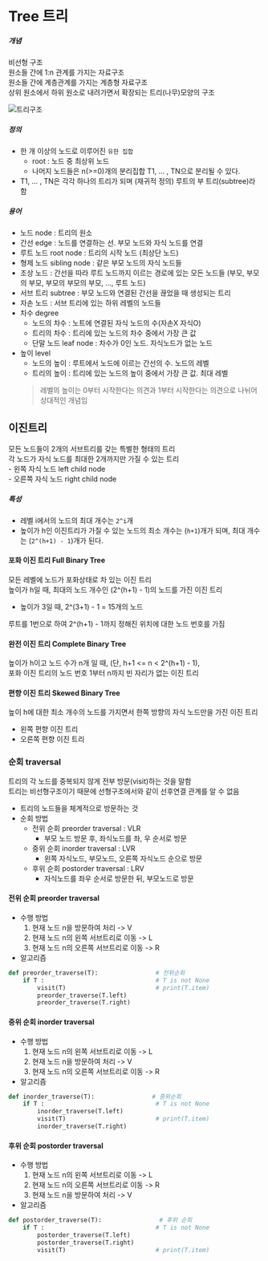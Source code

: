 # Tree 트리 
##### 개념
비선형 구조  
원소들 간에 1:n 관계를 가지는 자료구조  
원소들 간에 계층관계를 가지는 계층형 자료구조  
상위 원소에서 하위 원소로 내려가면서 확장되는 트리(나무)모양의 구조   

![트리구조](https://i0.wp.com/hanamon.kr/wp-content/uploads/2021/07/%E1%84%8C%E1%85%A1%E1%84%85%E1%85%AD%E1%84%80%E1%85%AE%E1%84%8C%E1%85%A9-%E1%84%90%E1%85%B3%E1%84%85%E1%85%B5-%E1%84%8B%E1%85%AD%E1%86%BC%E1%84%8B%E1%85%A5.png?resize=975%2C551&ssl=1)  

##### 정의 
- 한 개 이상의 노드로 이루어진 `유한 집합`
    - root : 노드 중 최상위 노드
    - 나머지 노드들은 n(>=0)개의 분리집합 T1, ... , TN으로 분리될 수 있다. 
- T1, ... , TN은 각각 하나의 트리가 되며 (재귀적 정의) 루트의 부 트리(subtree)라 함

##### 용어
- 노드 node : 트리의 원소
- 간선 edge : 노드를 연결하는 선. 부모 노드와 자식 노드를 연결  
- 루트 노드 root node : 트리의 시작 노드 (최상단 노드)  
- 형제 노드 sibling node : 같은 부모 노드의 자식 노드들
- 조상 노드 : 간선을 따라 루트 노드까지 이르는 경로에 있는 모든 노드들 (부모, 부모의 부모, 부모의 부모의 부모, ..., 루트 노드)
- 서브 트리 subtree : 부모 노드와 연결된 간선을 끊었을 때 생성되는 트리 
- 자손 노드 : 서브 트리에 있는 하위 레벨의 노드들
- 차수 degree 
    - 노드의 차수 : 노트에 연결된 자식 노드의 수(자손X 자식O)
    - 트리의 차수 : 트리에 있는 노드의 차수 중에서 가장 큰 값 
    - 단말 노드 leaf node : 차수가 0인 노드. 자식노드가 없는 노드
- 높이 level
    - 노드의 높이 : 루트에서 노드에 이르는 간선의 수. 노드의 레벨
    - 트리의 높이 : 트리에 있는 노드의 높이 중에서 가장 큰 값. 최대 레벨  
    > 레벨의 높이는 0부터 시작한다는 의견과 1부터 시작한다는 의견으로 나뉘어 상대적인 개념임

## 이진트리
모든 노드들이 2개의 서브트리를 갖는 특별한 형태의 트리  
각 노드가 자식 노드를 최대한 2개까지만 가질 수 있는 트리  
    - 왼쪽 자식 노드 left child node  
    - 오른쪽 자식 노드 right child node
##### 특성
-  레벨 i에서의 노드의 최대 개수는 `2^i`개 
- 높이가 h인 이진트리가 가질 수 있는 노드의 최소 개수는 (`h+1`)개가 되며, 최대 개수는 (`2^(h+1) - 1`)개가 된다.

#### 포화 이진 트리 Full Binary Tree
모든 레벨에 노드가 포화상태로 차 있는 이진 트리  
높이가 h일 때, 최대의 노드 개수인 (2^(h+1) - 1)의 노드를 가진 이진 트리  
- 높이가 3일 때, 2^(3+1) - 1 = 15개의 노드  

루트를 1번으로 하여 2^(h+1) - 1까지 정해진 위치에 대한 노드 번호를 가짐  

#### 완전 이진 트리 Complete Binary Tree
높이가 h이고 노드 수가 n개 일 때, (단, h+1 <= n < 2^(h+1) - 1),   
포화 이진 트리의 노드 번호 1부터 n까지 빈 자리가 없는 이진 트리  

#### 편향 이진 트리 Skewed Binary Tree
높이 h에 대한 최소 개수의 노드를 가지면서 한쪽 방향의 자식 노드만을 가진 이진 트리  
- 왼쪽 편향 이진 트리
- 오른쪽 편향 이진 트리

### 순회 traversal
트리의 각 노드를 중복되지 않게 전부 방문(visit)하는 것을 말함  
트리는 비선형구조이기 때문에 선형구조에서와 같이 선후연결 관계를 알 수 없음  
- 트리의 노드들을 체계적으로 방문하는 것  
- 순회 방법
    - 전위 순회 preorder traversal : VLR
        - 부모 노드 방문 후, 좌식노드를 좌, 우 순서로 방문
    - 중위 순회 inorder traversal : LVR 
        - 왼쪽 자식노드, 부모노드, 오른쪽 자식노드 순으로 방문
    - 후위 순회 postorder traversal : LRV
        - 자식노드를 좌우 순서로 방문한 뒤, 부모노드로 방문 

#### 전위 순회 preorder traversal
- 수행 방법 
    1. 현재 노드 n을 방문하여 처리 -> V
    2. 현재 노드 n의 왼쪽 서브트리로 이동 -> L
    3. 현재 노드 n의 오른쪽 서브트리로 이동 -> R
- 알고리즘  
```python
def preorder_traverse(T):                # 전위순회
    if T :                               # T is not None
        visit(T)                         # print(T.item)
        preorder_traverse(T.left)
        preorder_traverse(T.right)
```
#### 중위 순회 inorder traversal
- 수행 방법 
    1. 현재 노드 n의 왼쪽 서브트리로 이동 -> L
    2. 현재 노드 n을 방문하여 처리 -> V
    3. 현재 노드 n의 오른쪽 서브트리로 이동 -> R
- 알고리즘  
```python
def inorder_traverse(T):                # 중위순회
    if T :                               # T is not None
        inorder_traverse(T.left)
        visit(T)                         # print(T.item)
        inorder_traverse(T.right)
```
#### 후위 순회 postorder traversal
- 수행 방법 
    1. 현재 노드 n의 왼쪽 서브트리로 이동 -> L
    2. 현재 노드 n의 오른쪽 서브트리로 이동 -> R
    3. 현재 노드 n을 방문하여 처리 -> V
- 알고리즘  
```python
def postorder_traverse(T):                # 후위 순회
    if T :                               # T is not None
        postorder_traverse(T.left)
        postorder_traverse(T.right)
        visit(T)                         # print(T.item)
```